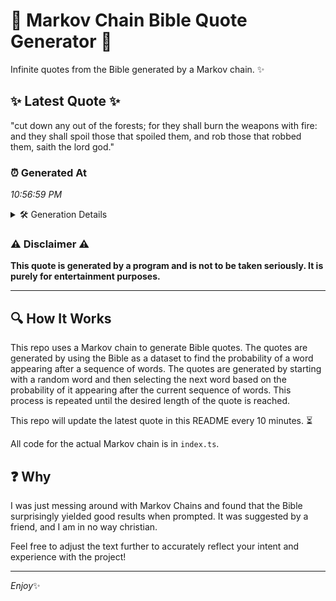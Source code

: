 # 📖 Markov Chain Bible Quote Generator 📖

Infinite quotes from the Bible generated by a Markov chain. ✨

## ✨ Latest Quote ✨
"cut down any out of the forests; for they shall burn the weapons with fire: and they shall spoil those that spoiled them, and rob those that robbed them, saith the lord god."

### ⏰ Generated At
*10:56:59 PM*

<details>
    <summary>🛠️ Generation Details</summary>
    <p>
        <strong>🌱 Seed:</strong> cut<br>
        <strong>🔄 Iterations:</strong> 32<br>
        <strong>📜 Context History:</strong><br>[ cut ]: down<br>[ cut, down ]: any<br>[ cut, down, any ]: out<br>[ cut, down, any, out ]: of<br>[ cut, down, any, out, of ]: the<br>[ cut, down, any, out, of, the ]: forests;<br>[ down, any, out, of, the, forests; ]: for<br>[ any, out, of, the, forests;, for ]: they<br>[ out, of, the, forests;, for, they ]: shall<br>[ of, the, forests;, for, they, shall ]: burn<br>[ the, forests;, for, they, shall, burn ]: the<br>[ forests;, for, they, shall, burn, the ]: weapons<br>[ for, they, shall, burn, the, weapons ]: with<br>[ they, shall, burn, the, weapons, with ]: fire:<br>[ shall, burn, the, weapons, with, fire: ]: and<br>[ burn, the, weapons, with, fire:, and ]: they<br>[ the, weapons, with, fire:, and, they ]: shall<br>[ weapons, with, fire:, and, they, shall ]: spoil<br>[ with, fire:, and, they, shall, spoil ]: those<br>[ fire:, and, they, shall, spoil, those ]: that<br>[ and, they, shall, spoil, those, that ]: spoiled<br>[ they, shall, spoil, those, that, spoiled ]: them,<br>[ shall, spoil, those, that, spoiled, them, ]: and<br>[ spoil, those, that, spoiled, them,, and ]: rob<br>[ those, that, spoiled, them,, and, rob ]: those<br>[ that, spoiled, them,, and, rob, those ]: that<br>[ spoiled, them,, and, rob, those, that ]: robbed<br>[ them,, and, rob, those, that, robbed ]: them,<br>[ and, rob, those, that, robbed, them, ]: saith<br>[ rob, those, that, robbed, them,, saith ]: the<br>[ those, that, robbed, them,, saith, the ]: lord<br>[ that, robbed, them,, saith, the, lord ]: god.<br>
    </p>
</details>

### ⚠️ Disclaimer ⚠️
**This quote is generated by a program and is not to be taken seriously. It is purely for entertainment purposes.**

---

## 🔍 How It Works

This repo uses a Markov chain to generate Bible quotes. The quotes are generated by using the Bible as a dataset to find the probability of a word appearing after a sequence of words. The quotes are generated by starting with a random word and then selecting the next word based on the probability of it appearing after the current sequence of words. This process is repeated until the desired length of the quote is reached.

This repo will update the latest quote in this README every 10 minutes. ⏳

All code for the actual Markov chain is in `index.ts`.

## ❓ Why

I was just messing around with Markov Chains and found that the Bible surprisingly yielded good results when prompted. 
It was suggested by a friend, and I am in no way christian.

Feel free to adjust the text further to accurately reflect your intent and experience with the project!

---

*Enjoy*✨
